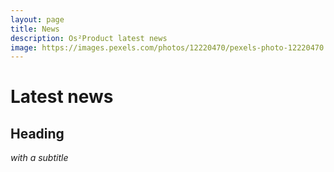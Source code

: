 ```yaml
---
layout: page
title: News
description: Os²Product latest news
image: https://images.pexels.com/photos/12220470/pexels-photo-12220470.jpeg
---
```


# Latest news

## Heading
_with a subtitle_